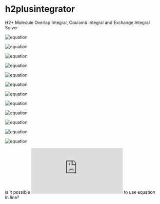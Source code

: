 # h2plusintegrator
H2+ Molecule Overlap Integral, Coulomb Integral and Exchange Integral Solver

![equation](https://latex.codecogs.com/gif.latex?\Psi_{1,0,0}&space;(r_A)&space;=&space;\sqrt{\frac{1}{\pi}}{a_0}^{-\frac{3}{2}}{e}^{-\frac{r_A}{a_0}})

![equation](https://latex.codecogs.com/gif.latex?\Psi_{1,0,0}&space;(r_B)&space;=&space;\sqrt{\frac{1}{\pi}}{a_0}^{-\frac{3}{2}}{e}^{-\frac{r_B}{a_0}})

![equation](https://latex.codecogs.com/gif.latex?S_{AB}(r)&space;=&space;\int&space;\Psi_{1,0,0}(r_A)&space;\Psi_{1,0,0}(r_B)&space;d^3&space;r)

![equation](https://latex.codecogs.com/gif.latex?\int&space;d^3&space;r&space;=&space;\int_{0}^{2\pi}\int_{0}^{\pi}\int_{0}^{\infty}&space;r^2&space;sin\theta&space;dr&space;d\theta&space;d\phi)

![equation](https://latex.codecogs.com/gif.latex?K(r)&space;=&space;-\frac{e^2}{4\pi\epsilon_0}&space;\int&space;\Psi_{1,0,0}(r_A)\frac{1}{r_B}&space;\Psi_{1,0,0}(r_B)&space;d^3&space;r)

![equation](https://latex.codecogs.com/gif.latex?J(r)&space;=&space;-\frac{e^2}{4\pi\epsilon_0}&space;\int&space;\Psi_{1,0,0}(r_A)\frac{1}{r_B}&space;\Psi_{1,0,0}(r_A)&space;d^3&space;r)

![equation](https://latex.codecogs.com/gif.latex?V(r)&space;=&space;\frac{e^2}{4\pi\epsilon_0}\frac{1}{r})

![equation](https://latex.codecogs.com/gif.latex?<E>_\pm&space;=&space;\frac{J\pm&space;K}{1&space;\pm&space;S_{AB}}&space;&plus;&space;\frac{e^2}{4\pi\epsilon_0}&space;\frac{1}{r})

![equation](https://latex.codecogs.com/gif.latex?<E>_\pm)

![equation](https://latex.codecogs.com/gif.latex?\Psi_{1,0,0}&space;(r_A))

![equation](https://latex.codecogs.com/gif.latex?\Psi_{1,0,0}&space;(r_B))

![equation](https://latex.codecogs.com/gif.latex?r_b=\sqrt{r_A^2&plus;R^2-2r_ARcos(\theta)})

is it possible ![equation](https://latex.codecogs.com/gif.latex?r_A=r) to use equation in line?
